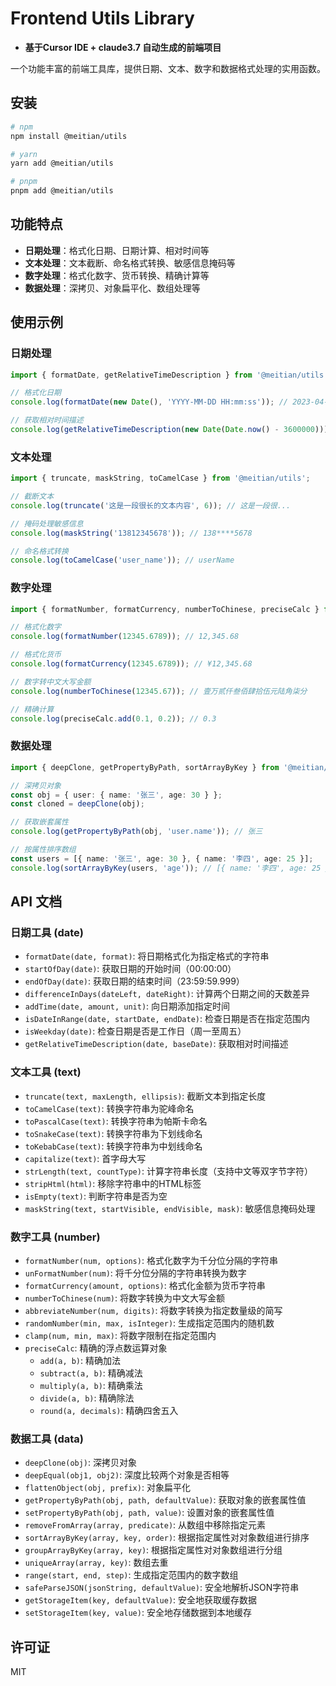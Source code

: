 # Frontend Utils Library
- **基于Cursor IDE + claude3.7 自动生成的前端项目**

一个功能丰富的前端工具库，提供日期、文本、数字和数据格式处理的实用函数。

## 安装

```bash
# npm
npm install @meitian/utils

# yarn
yarn add @meitian/utils

# pnpm
pnpm add @meitian/utils
```

## 功能特点

- **日期处理**：格式化日期、日期计算、相对时间等
- **文本处理**：文本截断、命名格式转换、敏感信息掩码等
- **数字处理**：格式化数字、货币转换、精确计算等
- **数据处理**：深拷贝、对象扁平化、数组处理等

## 使用示例

### 日期处理

```typescript
import { formatDate, getRelativeTimeDescription } from '@meitian/utils';

// 格式化日期
console.log(formatDate(new Date(), 'YYYY-MM-DD HH:mm:ss')); // 2023-04-01 14:30:45

// 获取相对时间描述
console.log(getRelativeTimeDescription(new Date(Date.now() - 3600000))); // 1小时前
```

### 文本处理

```typescript
import { truncate, maskString, toCamelCase } from '@meitian/utils';

// 截断文本
console.log(truncate('这是一段很长的文本内容', 6)); // 这是一段很...

// 掩码处理敏感信息
console.log(maskString('13812345678')); // 138****5678

// 命名格式转换
console.log(toCamelCase('user_name')); // userName
```

### 数字处理

```typescript
import { formatNumber, formatCurrency, numberToChinese, preciseCalc } from '@meitian/utils';

// 格式化数字
console.log(formatNumber(12345.6789)); // 12,345.68

// 格式化货币
console.log(formatCurrency(12345.6789)); // ¥12,345.68

// 数字转中文大写金额
console.log(numberToChinese(12345.67)); // 壹万贰仟叁佰肆拾伍元陆角柒分

// 精确计算
console.log(preciseCalc.add(0.1, 0.2)); // 0.3
```

### 数据处理

```typescript
import { deepClone, getPropertyByPath, sortArrayByKey } from '@meitian/utils';

// 深拷贝对象
const obj = { user: { name: '张三', age: 30 } };
const cloned = deepClone(obj);

// 获取嵌套属性
console.log(getPropertyByPath(obj, 'user.name')); // 张三

// 按属性排序数组
const users = [{ name: '张三', age: 30 }, { name: '李四', age: 25 }];
console.log(sortArrayByKey(users, 'age')); // [{ name: '李四', age: 25 }, { name: '张三', age: 30 }]
```

## API 文档

### 日期工具 (date)

- `formatDate(date, format)`: 将日期格式化为指定格式的字符串
- `startOfDay(date)`: 获取日期的开始时间（00:00:00）
- `endOfDay(date)`: 获取日期的结束时间（23:59:59.999）
- `differenceInDays(dateLeft, dateRight)`: 计算两个日期之间的天数差异
- `addTime(date, amount, unit)`: 向日期添加指定时间
- `isDateInRange(date, startDate, endDate)`: 检查日期是否在指定范围内
- `isWeekday(date)`: 检查日期是否是工作日（周一至周五）
- `getRelativeTimeDescription(date, baseDate)`: 获取相对时间描述

### 文本工具 (text)

- `truncate(text, maxLength, ellipsis)`: 截断文本到指定长度
- `toCamelCase(text)`: 转换字符串为驼峰命名
- `toPascalCase(text)`: 转换字符串为帕斯卡命名
- `toSnakeCase(text)`: 转换字符串为下划线命名
- `toKebabCase(text)`: 转换字符串为中划线命名
- `capitalize(text)`: 首字母大写
- `strLength(text, countType)`: 计算字符串长度（支持中文等双字节字符）
- `stripHtml(html)`: 移除字符串中的HTML标签
- `isEmpty(text)`: 判断字符串是否为空
- `maskString(text, startVisible, endVisible, mask)`: 敏感信息掩码处理

### 数字工具 (number)

- `formatNumber(num, options)`: 格式化数字为千分位分隔的字符串
- `unFormatNumber(num)`: 将千分位分隔的字符串转换为数字
- `formatCurrency(amount, options)`: 格式化金额为货币字符串
- `numberToChinese(num)`: 将数字转换为中文大写金额
- `abbreviateNumber(num, digits)`: 将数字转换为指定数量级的简写
- `randomNumber(min, max, isInteger)`: 生成指定范围内的随机数
- `clamp(num, min, max)`: 将数字限制在指定范围内
- `preciseCalc`: 精确的浮点数运算对象
  - `add(a, b)`: 精确加法
  - `subtract(a, b)`: 精确减法
  - `multiply(a, b)`: 精确乘法
  - `divide(a, b)`: 精确除法
  - `round(a, decimals)`: 精确四舍五入

### 数据工具 (data)

- `deepClone(obj)`: 深拷贝对象
- `deepEqual(obj1, obj2)`: 深度比较两个对象是否相等
- `flattenObject(obj, prefix)`: 对象扁平化
- `getPropertyByPath(obj, path, defaultValue)`: 获取对象的嵌套属性值
- `setPropertyByPath(obj, path, value)`: 设置对象的嵌套属性值
- `removeFromArray(array, predicate)`: 从数组中移除指定元素
- `sortArrayByKey(array, key, order)`: 根据指定属性对对象数组进行排序
- `groupArrayByKey(array, key)`: 根据指定属性对对象数组进行分组
- `uniqueArray(array, key)`: 数组去重
- `range(start, end, step)`: 生成指定范围内的数字数组
- `safeParseJSON(jsonString, defaultValue)`: 安全地解析JSON字符串
- `getStorageItem(key, defaultValue)`: 安全地获取缓存数据
- `setStorageItem(key, value)`: 安全地存储数据到本地缓存

## 许可证

MIT 